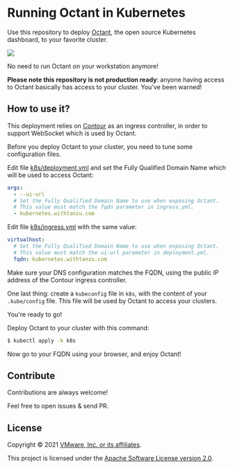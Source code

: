 # Running Octant in Kubernetes

Use this repository to deploy [Octant](https://octant.dev/),
the open source Kubernetes dashboard, to your favorite cluster.

![](octant.png)

No need to run Octant on your workstation anymore!

**Please note this repository is not production ready**:
anyone having access to Octant basically has access to your cluster.
You've been warned!

## How to use it?

This deployment relies on [Contour](https://projectcontour.io/) as an ingress controller, in order to support WebSocket which is used by Octant.

Before you deploy Octant to your cluster, you need to tune some configuration files.

Edit file [k8s/deployment.yml](k8s/deployment.yml) and set the Fully Qualified Domain Name which will
be used to access Octant:

```yaml
args:
  - --ui-url
  # Set the Fully Qualified Domain Name to use when exposing Octant.
  # This value must match the fqdn parameter in ingress.yml.
  - kubernetes.withtanzu.com
```

Edit file [k8s/ingress.yml](k8s/ingress.yml) with the same value:

```yaml
virtualhost:
  # Set the Fully Qualified Domain Name to use when exposing Octant.
  # This value must match the ui-url parameter in deployment.yml.
  fqdn: kubernetes.withtanzu.com
```

Make sure your DNS configuration matches the FQDN, using the public IP address
of the Contour ingress controller.

One last thing: create a `kubeconfig` file in `k8s`, with the content of your `.kube/config` file.
This file will be used by Octant to access your clusters.

You're ready to go!

Deploy Octant to your cluster with this command:

```bash
$ kubectl apply -k k8s
```

Now go to your FQDN using your browser, and enjoy Octant!

## Contribute

Contributions are always welcome!

Feel free to open issues & send PR.

## License

Copyright &copy; 2021 [VMware, Inc. or its affiliates](https://vmware.com).

This project is licensed under the [Apache Software License version 2.0](https://www.apache.org/licenses/LICENSE-2.0).
